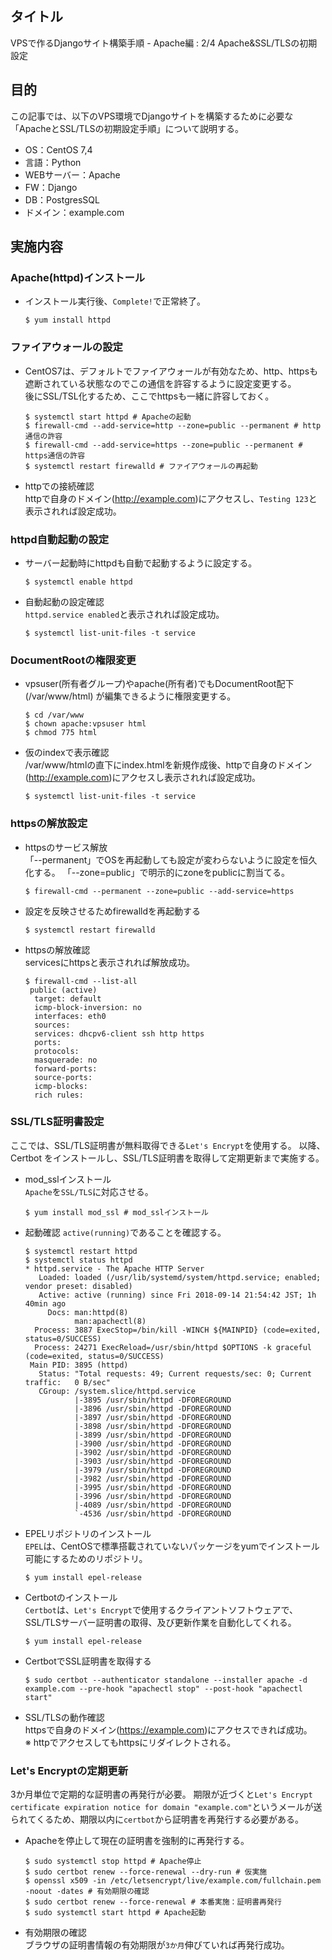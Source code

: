 ## タイトル
VPSで作るDjangoサイト構築手順 - Apache編 : 2/4 Apache&SSL/TLSの初期設定

## 目的
この記事では、以下のVPS環境でDjangoサイトを構築するために必要な「ApacheとSSL/TLSの初期設定手順」について説明する。
- OS：CentOS 7,4
- 言語：Python
- WEBサーバー：Apache
- FW：Django
- DB：PostgresSQL
- ドメイン：example.com

## 実施内容
### Apache(httpd)インストール
- インストール実行後、`Complete!`で正常終了。
  ```
  $ yum install httpd
  ```

### ファイアウォールの設定
- CentOS7は、デフォルトでファイアウォールが有効なため、http、httpsも遮断されている状態なのでこの通信を許容するように設定変更する。<br>
後にSSL/TSL化するため、ここでhttpsも一緒に許容しておく。
  ```
  $ systemctl start httpd # Apacheの起動
  $ firewall-cmd --add-service=http --zone=public --permanent # http通信の許容
  $ firewall-cmd --add-service=https --zone=public --permanent # https通信の許容
  $ systemctl restart firewalld # ファイアウォールの再起動
  ```

- httpでの接続確認<br>
httpで自身のドメイン(http://example.com)にアクセスし、`Testing 123`と表示されれば設定成功。

### httpd自動起動の設定
- サーバー起動時にhttpdも自動で起動するように設定する。
  ```
  $ systemctl enable httpd
  ```
- 自動起動の設定確認<br>
`httpd.service enabled`と表示されれば設定成功。
  ```
  $ systemctl list-unit-files -t service
  ```

### DocumentRootの権限変更
- vpsuser(所有者グループ)やapache(所有者)でもDocumentRoot配下(/var/www/html) が編集できるように権限変更する。
  ```
  $ cd /var/www
  $ chown apache:vpsuser html 
  $ chmod 775 html
  ```

- 仮のindexで表示確認<br>
/var/www/htmlの直下にindex.htmlを新規作成後、httpで自身のドメイン(http://example.com)にアクセスし表示されれば設定成功。
  ```
  $ systemctl list-unit-files -t service
  ```

### httpsの解放設定
- httpsのサービス解放<br>
「--permanent」でOSを再起動しても設定が変わらないように設定を恒久化する。
「--zone=public」で明示的にzoneをpublicに割当てる。<br>
  ```
  $ firewall-cmd --permanent --zone=public --add-service=https
  ```

- 設定を反映させるためfirewalldを再起動する
  ```
  $ systemctl restart firewalld
  ```

- httpsの解放確認<br>
servicesにhttpsと表示されれば解放成功。
  ```
  $ firewall-cmd --list-all
   public (active)
    target: default
    icmp-block-inversion: no
    interfaces: eth0
    sources:
    services: dhcpv6-client ssh http https
    ports:
    protocols:
    masquerade: no
    forward-ports:
    source-ports:
    icmp-blocks:
    rich rules:
  ```

### SSL/TLS証明書設定
ここでは、SSL/TLS証明書が無料取得できる`Let's Encrypt`を使用する。
以降、Certbot をインストールし、SSL/TLS証明書を取得して定期更新まで実施する。

- mod_sslインストール<br>
`Apache`を`SSL/TLS`に対応させる。
  ```
  $ yum install mod_ssl # mod_sslインストール
  ```

- 起動確認
`active(running)`であることを確認する。<br>
  ```
  $ systemctl restart httpd
  $ systemctl status httpd
  * httpd.service - The Apache HTTP Server
     Loaded: loaded (/usr/lib/systemd/system/httpd.service; enabled; vendor preset: disabled)
     Active: active (running) since Fri 2018-09-14 21:54:42 JST; 1h 40min ago
       Docs: man:httpd(8)
             man:apachectl(8)
    Process: 3887 ExecStop=/bin/kill -WINCH ${MAINPID} (code=exited, status=0/SUCCESS)
    Process: 24271 ExecReload=/usr/sbin/httpd $OPTIONS -k graceful (code=exited, status=0/SUCCESS)
   Main PID: 3895 (httpd)
     Status: "Total requests: 49; Current requests/sec: 0; Current traffic:   0 B/sec"
     CGroup: /system.slice/httpd.service
             |-3895 /usr/sbin/httpd -DFOREGROUND
             |-3896 /usr/sbin/httpd -DFOREGROUND
             |-3897 /usr/sbin/httpd -DFOREGROUND
             |-3898 /usr/sbin/httpd -DFOREGROUND
             |-3899 /usr/sbin/httpd -DFOREGROUND
             |-3900 /usr/sbin/httpd -DFOREGROUND
             |-3902 /usr/sbin/httpd -DFOREGROUND
             |-3903 /usr/sbin/httpd -DFOREGROUND
             |-3979 /usr/sbin/httpd -DFOREGROUND
             |-3982 /usr/sbin/httpd -DFOREGROUND
             |-3995 /usr/sbin/httpd -DFOREGROUND
             |-3996 /usr/sbin/httpd -DFOREGROUND
             |-4089 /usr/sbin/httpd -DFOREGROUND
             `-4536 /usr/sbin/httpd -DFOREGROUND
  ```

- EPELリポジトリのインストール<br>
`EPEL`は、CentOSで標準搭載されていないパッケージをyumでインストール可能にするためのリポジトリ。
  ```
  $ yum install epel-release
  ```

- Certbotのインストール<br>
`Certbot`は、`Let's Encrypt`で使用するクライアントソフトウェアで、SSL/TLSサーバー証明書の取得、及び更新作業を自動化してくれる。
  ```
  $ yum install epel-release
  ```

- CertbotでSSL証明書を取得する
  ```
  $ sudo certbot --authenticator standalone --installer apache -d example.com --pre-hook "apachectl stop" --post-hook "apachectl start"
  ```

- SSL/TLSの動作確認<br>
httpsで自身のドメイン(https://example.com)にアクセスできれば成功。<br>
※ httpでアクセスしてもhttpsにリダイレクトされる。

### Let's Encryptの定期更新
3か月単位で定期的な証明書の再発行が必要。
期限が近づくと`Let's Encrypt certificate expiration notice for domain "example.com"`というメールが送られてくるため、期限以内に`certbot`から証明書を再発行する必要がある。

- Apacheを停止して現在の証明書を強制的に再発行する。
  ```
  $ sudo systemctl stop httpd # Apache停止
  $ sudo certbot renew --force-renewal --dry-run # 仮実施
  $ openssl x509 -in /etc/letsencrypt/live/example.com/fullchain.pem -noout -dates # 有効期限の確認
  $ sudo certbot renew --force-renewal # 本番実施：証明書再発行
  $ sudo systemctl start httpd # Apache起動
  ```

- 有効期限の確認<br>
ブラウザの証明書情報の有効期限が`3か月`伸びていれば再発行成功。
